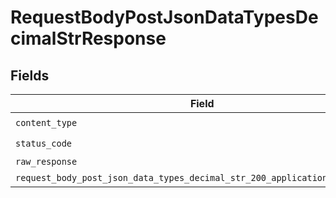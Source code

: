 # RequestBodyPostJsonDataTypesDecimalStrResponse


## Fields

| Field                                                                                                                                                                  | Type                                                                                                                                                                   | Required                                                                                                                                                               | Description                                                                                                                                                            |
| ---------------------------------------------------------------------------------------------------------------------------------------------------------------------- | ---------------------------------------------------------------------------------------------------------------------------------------------------------------------- | ---------------------------------------------------------------------------------------------------------------------------------------------------------------------- | ---------------------------------------------------------------------------------------------------------------------------------------------------------------------- |
| `content_type`                                                                                                                                                         | *String*                                                                                                                                                               | :heavy_check_mark:                                                                                                                                                     | N/A                                                                                                                                                                    |
| `status_code`                                                                                                                                                          | *Integer*                                                                                                                                                              | :heavy_check_mark:                                                                                                                                                     | N/A                                                                                                                                                                    |
| `raw_response`                                                                                                                                                         | [Faraday::Response](https://www.rubydoc.info/gems/faraday/Faraday/Response)                                                                                            | :heavy_minus_sign:                                                                                                                                                     | N/A                                                                                                                                                                    |
| `request_body_post_json_data_types_decimal_str_200_application_json_object`                                                                                            | [T.nilable(Operations::RequestBodyPostJSONDataTypesDecimalStr200ApplicationJSON)](../../models/operations/requestbodypostjsondatatypesdecimalstr200applicationjson.md) | :heavy_minus_sign:                                                                                                                                                     | OK                                                                                                                                                                     |